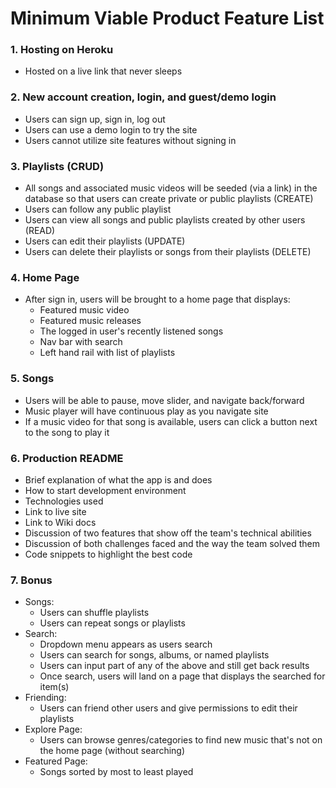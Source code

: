 # Minimum Viable Product Feature List

### 1. Hosting on Heroku
* Hosted on a live link that never sleeps

### 2. New account creation, login, and guest/demo login
* Users can sign up, sign in, log out
* Users can use a demo login to try the site
* Users cannot utilize site features without signing in

### 3. Playlists (CRUD)
* All songs and associated music videos will be seeded (via a link) in the database so that users can create private or public playlists (CREATE)
* Users can follow any public playlist
* Users can view all songs and public playlists created by other users (READ)
* Users can edit their playlists (UPDATE)
* Users can delete their playlists or songs from their playlists (DELETE)

### 4. Home Page
* After sign in, users will be brought to a home page that displays:
    * Featured music video
    * Featured music releases
    * The logged in user's recently listened songs
    * Nav bar with search
    * Left hand rail with list of playlists

### 5. Songs
* Users will be able to pause, move slider, and navigate back/forward
* Music player will have continuous play as you navigate site
* If a music video for that song is available, users can click a button next to the song to play it

### 6. Production README
* Brief explanation of what the app is and does
* How to start development environment
* Technologies used
* Link to live site
* Link to Wiki docs
* Discussion of two features that show off the team's technical abilities
* Discussion of both challenges faced and the way the team solved them
* Code snippets to highlight the best code

### 7. Bonus
* Songs:
    * Users can shuffle playlists
    * Users can repeat songs or playlists
* Search:
    * Dropdown menu appears as users search
    * Users can search for songs, albums, or named playlists
    * Users can input part of any of the above and still get back results
    * Once search, users will land on a page that displays the searched for item(s)
* Friending:
    * Users can friend other users and give permissions to edit their playlists
* Explore Page:
    * Users can browse genres/categories to find new music that's not on the home page (without searching)
* Featured Page:
    * Songs sorted by most to least played
